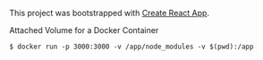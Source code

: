 This project was bootstrapped with [Create React App](https://github.com/facebook/create-react-app).


Attached Volume for a Docker Container

`$ docker run -p 3000:3000 -v /app/node_modules -v $(pwd):/app`

